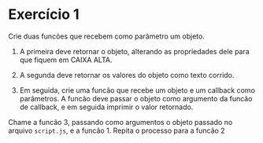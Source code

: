# Exercício 1

Crie duas funcões que recebem como parâmetro um objeto.

1. A primeira deve retornar o objeto, alterando as propriedades dele para que fiquem em CAIXA ALTA.

2. A segunda deve retornar os valores do objeto como texto corrido.

3. Em seguida, crie uma funcão que recebe um objeto e um callback como parâmetros. A funcão deve passar o objeto como argumento da funcão de callback, e em seguida imprimir o valor retornado.

Chame a funcão 3, passando como argumentos o objeto passado no arquivo `script.js`, e a funcão 1.
Repita o processo para a funcão 2
